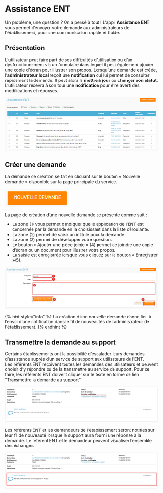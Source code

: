 # Assistance ENT

Un problème, une question ? On a pensé à tout ! L’appli **Assistance ENT** vous permet d’envoyer votre demande aux administrateurs de l'établissement, pour une communication rapide et fluide.

## Présentation

L’utilisateur peut faire part de ses difficultés d’utilisation ou d’un dysfonctionnement via un formulaire dans lequel il peut également ajouter une copie d’écran pour illustrer son propos. Lorsqu’une demande est créée, l’**administrateur local** reçoit une **notification** qui lui permet de consulter rapidement la demande. Il peut alors la **mettre à jour** ou **changer son statut**. L’utilisateur recevra à son tour une **notification** pour être averti des modifications et réponses.

![](.gitbook/assets/2018-08-24_14h57_20-1-1.png)

## Créer une demande

La demande de création se fait en cliquant sur le bouton « Nouvelle demande » disponible sur la page principale du service.

![](.gitbook/assets/2018-08-24_14h57_39-1-1.png)

La page de création d’une nouvelle demande se présente comme suit :

* La zone \(1\) vous permet d’indiquer quelle application de l’ENT est concernée par la demande en la choisissant dans la liste déroulante.
* La zone \(2\) permet de saisir un intitulé pour la demande.
* La zone \(3\) permet de développer votre question.
* Le bouton « Ajouter une pièce jointe » \(4\) permet de joindre une copie d’écran ou un document pour illustrer votre propos.
* La saisie est enregistrée lorsque vous cliquez sur le bouton « Enregistrer »\(5\).

![](.gitbook/assets/2018-08-24_14h58_10-2-1%20%281%29.png)

{% hint style="info" %}
La création d’une nouvelle demande donne lieu à l’envoi d’une notification dans le fil de nouveautés de l’administrateur de l'établissement.
{% endhint %}

## Transmettre la demande au support

Certains établissements ont la possibilité d’escalader leurs demandes d’assistance auprès d’un service de support aux utilisateurs de l’ENT.  
Les référents ENT reçoivent toutes les demandes des utilisateurs et peuvent choisir d’y répondre ou de la transmettre au service de support. Pour ce faire, les référents ENT doivent cliquer sur le texte en forme de lien "Transmettre la demande au support".

![](.gitbook/assets/2018-08-24_15h01_23-2-1.png)

Les référents ENT et les demandeurs de l'établissement seront notifiés sur leur fil de nouveauté lorsque le support aura fourni une réponse à la demande. Le référent ENT et le demandeur peuvent visualiser l’ensemble des échanges.

![](.gitbook/assets/2018-08-24_15h02_14-1-2.png)

